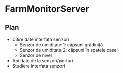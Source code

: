 # FarmMonitorServer
## Plan 
- Citire date interfață senzori
  - Senzor de umiditate 1: căpșuni grădiniță
  - Senzor de umiditate 2: căpșuni în spatele casei
  - Senzor de nivel
- Api date de la senzori/porturi
- Studiere interfata senzori